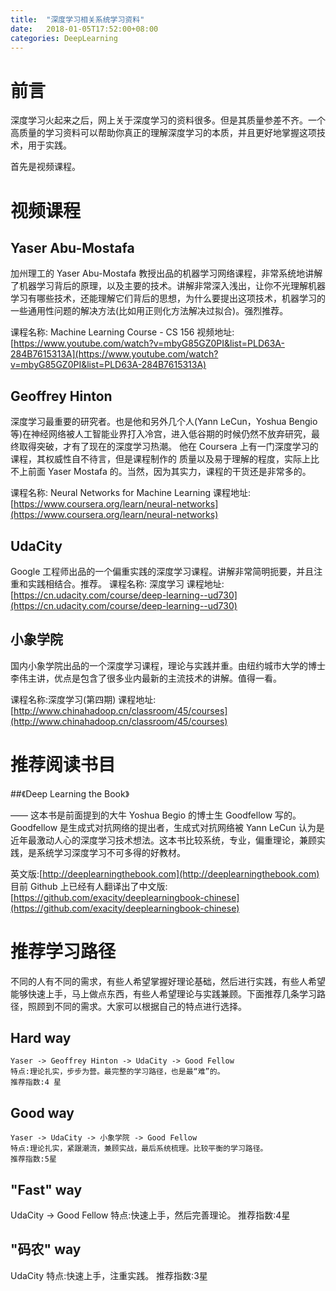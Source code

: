 ```yaml
---
title:  "深度学习相关系统学习资料"
date:   2018-01-05T17:52:00+08:00
categories: DeepLearning
---
```


# 前言

深度学习火起来之后，网上关于深度学习的资料很多。但是其质量参差不齐。一个高质量的学习资料可以帮助你真正的理解深度学习的本质，并且更好地掌握这项技术，用于实践。

首先是视频课程。

# 视频课程

## Yaser Abu-Mostafa

加州理工的 Yaser Abu-Mostafa 教授出品的机器学习网络课程，非常系统地讲解了机器学习背后的原理，以及主要的技术。讲解非常深入浅出，让你不光理解机器 学习有哪些技术，还能理解它们背后的思想，为什么要提出这项技术，机器学习的一些通用性问题的解决方法(比如用正则化方法解决过拟合)。强烈推荐。

课程名称: Machine Learning Course - CS 156
视频地址: [https://www.youtube.com/watch?v=mbyG85GZ0PI&list=PLD63A-284B7615313A](https://www.youtube.com/watch?v=mbyG85GZ0PI&list=PLD63A-284B7615313A)

## Geoffrey Hinton

深度学习最重要的研究者。也是他和另外几个人(Yann LeCun，Yoshua Bengio 等)在神经网络被人工智能业界打入冷宫，进入低谷期的时候仍然不放弃研究，最终取得突破，才有了现在的深度学习热潮。
他在 Coursera 上有一门深度学习的课程，其权威性自不待言，但是课程制作的 质量以及易于理解的程度，实际上比不上前面 Yaser Mostafa 的。当然，因为其实力，课程的干货还是非常多的。

课程名称: Neural Networks for Machine Learning 
课程地址: [https://www.coursera.org/learn/neural-networks](https://www.coursera.org/learn/neural-networks)

## UdaCity

Google 工程师出品的一个偏重实践的深度学习课程。讲解非常简明扼要，并且注重和实践相结合。推荐。
课程名称: 深度学习
课程地址: [https://cn.udacity.com/course/deep-learning--ud730](https://cn.udacity.com/course/deep-learning--ud730)

## 小象学院

国内小象学院出品的一个深度学习课程，理论与实践并重。由纽约城市大学的博士李伟主讲，优点是包含了很多业内最新的主流技术的讲解。值得一看。

课程名称:深度学习(第四期)
课程地址:[http://www.chinahadoop.cn/classroom/45/courses](http://www.chinahadoop.cn/classroom/45/courses)

# 推荐阅读书目

##《Deep Learning the Book》

—— 这本书是前面提到的大牛 Yoshua Begio 的博士生 Goodfellow 写的。Goodfellow 是生成式对抗网络的提出者，生成式对抗网络被 Yann LeCun 认为是近年最激动人心的深度学习技术想法。这本书比较系统，专业，偏重理论，兼顾实践，是系统学习深度学习不可多得的好教材。

英文版:[http://deeplearningthebook.com](http://deeplearningthebook.com)
目前 Github 上已经有人翻译出了中文版: [https://github.com/exacity/deeplearningbook-chinese](https://github.com/exacity/deeplearningbook-chinese)

# 推荐学习路径

不同的人有不同的需求，有些人希望掌握好理论基础，然后进行实践，有些人希望能够快速上手，马上做点东西，有些人希望理论与实践兼顾。下面推荐几条学习路径，照顾到不同的需求。大家可以根据自己的特点进行选择。

## Hard way

    Yaser -> Geoffrey Hinton -> UdaCity -> Good Fellow 
    特点:理论扎实，步步为营。最完整的学习路径，也是最“难”的。
    推荐指数:4 星


## Good way

    Yaser -> UdaCity -> 小象学院 -> Good Fellow
    特点:理论扎实，紧跟潮流，兼顾实战，最后系统梳理。比较平衡的学习路径。
    推荐指数:5星

## "Fast" way

UdaCity -> Good Fellow 特点:快速上手，然后完善理论。 推荐指数:4星

## "码农" way

UdaCity
特点:快速上手，注重实践。 推荐指数:3星